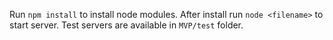 Run `npm install` to install node modules.
After install run `node <filename>` to start server.
Test servers are available in `MVP/test` folder.
